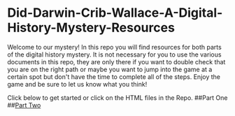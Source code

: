 # Did-Darwin-Crib-Wallace-A-Digital-History-Mystery-Resources

Welcome to our mystery! In this repo you will find resources for both parts of the digital history mystery. It is not necessary for you to use the various documents in this repo, they are only there if you want to double check that you are on the right path or maybe you want to jump into the game at a certain spot but don't have the time to complete all of the steps. Enjoy the game and be sure to let us know what you think! 

Click below to get started or click on the HTML files in the Repo. 
##Part One
##[Part Two](http://philome.la/eliseab2/did-darwin-crib-wallace-part-2)
